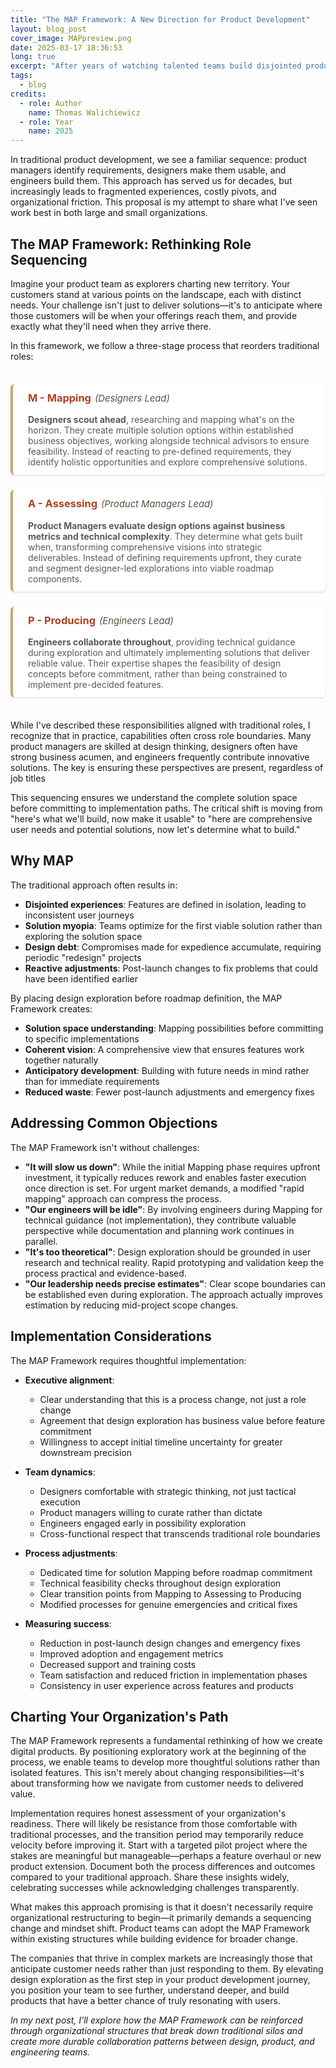 ```yaml
---
title: "The MAP Framework: A New Direction for Product Development"
layout: blog_post
cover_image: MAPpreview.png
date: 2025-03-17 18:36:53
long: true
excerpt: "After years of watching talented teams build disjointed products, I've developed the MAP Framework—a process that fundamentally reorders how we create digital experiences. By placing design Mapping before product Assessment and engineering Production, teams can explore comprehensive solutions before committing to implementation paths. This approach leads to more coherent user experiences, fewer expensive pivots, and products that genuinely resonate with users."
tags:
  - blog
credits:
  - role: Author
    name: Thomas Walichiewicz
  - role: Year
    name: 2025
---
```


In traditional product development, we see a familiar sequence: product managers identify requirements, designers make them usable, and engineers build them. This approach has served us for decades, but increasingly leads to fragmented experiences, costly pivots, and organizational friction. This proposal is my attempt to share what I've seen work best in both large and small organizations.

## The MAP Framework: Rethinking Role Sequencing

Imagine your product team as explorers charting new territory. Your customers stand at various points on the landscape, each with distinct needs. Your challenge isn't just to deliver solutions—it's to anticipate where those customers will be when your offerings reach them, and provide exactly what they'll need when they arrive there.

In this framework, we follow a three-stage process that reorders traditional roles:

<div class="map-container">
  <div class="map-section">
    <h3 class="map-heading">M - Mapping <span class="map-leader">(Designers Lead)</span></h3>
    <p>
      <strong>Designers scout ahead</strong>, researching and mapping what's on the horizon. They create multiple solution options within established business objectives, working alongside technical advisors to ensure feasibility. Instead of reacting to pre-defined requirements, they identify holistic opportunities and explore comprehensive solutions.
    </p>
  </div>

  <div class="map-section">
    <h3 class="map-heading">A - Assessing <span class="map-leader">(Product Managers Lead)</span></h3>
    <p>
      <strong>Product Managers evaluate design options against business metrics and technical complexity</strong>. They determine what gets built when, transforming comprehensive visions into strategic deliverables. Instead of defining requirements upfront, they curate and segment designer-led explorations into viable roadmap components.
    </p>
  </div>

  <div class="map-section">
    <h3 class="map-heading">P - Producing <span class="map-leader">(Engineers Lead)</span></h3>
    <p>
      <strong>Engineers collaborate throughout</strong>, providing technical guidance during exploration and ultimately implementing solutions that deliver reliable value. Their expertise shapes the feasibility of design concepts before commitment, rather than being constrained to implement pre-decided features.
    </p>
  </div>
</div>

<style>
.map-container {
  display: flex;
  flex-direction: column;
  gap: 24px;
  margin: 36px 0;
}

.map-section {
  border-left: 4px solid hsl(43, 40%, 60%);
  padding: 12px 24px;
  background-color: hsl(0, 0%, 100%);
  border-radius: 6px;
  box-shadow: 0 2px 4px rgba(0, 0, 0, 0.05), 0 1px 2px rgba(0, 0, 0, 0.1);
}

.map-heading {
  display: flex;
  align-items: baseline;
  margin-top: 0;
  color: hsl(15, 70%, 40%);
  font-weight: 700;
}

.map-leader {
  font-weight: 400;
  font-style: italic;
  margin-left: 6px;
  font-size: 0.9em;
  color: hsl(35, 15%, 30%);
}

.map-section p {
  margin-bottom: 0;
  color: hsl(24, 3%, 35%);
}

@media (prefers-color-scheme: dark) {
  .map-section {
    background-color: hsl(0, 0%, 20%);
    border-left-color: hsl(43, 40%, 80%);
    box-shadow: 0 2px 4px rgba(0, 0, 0, 0.2), 0 1px 2px rgba(0, 0, 0, 0.3);
  }
  
  .map-heading {
    color: hsl(40, 80%, 50%);
  }
  
  .map-leader {
    color: hsl(0, 0%, 71%);
  }
  
  .map-section p {
    color: hsl(0, 0%, 90%);
  }
}
</style>

While I've described these responsibilities aligned with traditional roles, I recognize that in practice, capabilities often cross role boundaries. Many product managers are skilled at design thinking, designers often have strong business acumen, and engineers frequently contribute innovative solutions. The key is ensuring these perspectives are present, regardless of job titles

This sequencing ensures we understand the complete solution space before committing to implementation paths. The critical shift is moving from "here's what we'll build, now make it usable" to "here are comprehensive user needs and potential solutions, now let's determine what to build."

## Why MAP

The traditional approach often results in:

- **Disjointed experiences**: Features are defined in isolation, leading to inconsistent user journeys
- **Solution myopia**: Teams optimize for the first viable solution rather than exploring the solution space
- **Design debt**: Compromises made for expedience accumulate, requiring periodic "redesign" projects
- **Reactive adjustments**: Post-launch changes to fix problems that could have been identified earlier

By placing design exploration before roadmap definition, the MAP Framework creates:

- **Solution space understanding**: Mapping possibilities before committing to specific implementations
- **Coherent vision**: A comprehensive view that ensures features work together naturally
- **Anticipatory development**: Building with future needs in mind rather than for immediate requirements
- **Reduced waste**: Fewer post-launch adjustments and emergency fixes

## Addressing Common Objections

The MAP Framework isn't without challenges:

- **"It will slow us down"**: While the initial Mapping phase requires upfront investment, it typically reduces rework and enables faster execution once direction is set. For urgent market demands, a modified "rapid mapping" approach can compress the process.
- **"Our engineers will be idle"**: By involving engineers during Mapping for technical guidance (not implementation), they contribute valuable perspective while documentation and planning work continues in parallel.
- **"It's too theoretical"**: Design exploration should be grounded in user research and technical reality. Rapid prototyping and validation keep the process practical and evidence-based.
- **"Our leadership needs precise estimates"**: Clear scope boundaries can be established even during exploration. The approach actually improves estimation by reducing mid-project scope changes.

## Implementation Considerations

The MAP Framework requires thoughtful implementation:

- **Executive alignment**:

  - Clear understanding that this is a process change, not just a role change
  - Agreement that design exploration has business value before feature commitment
  - Willingness to accept initial timeline uncertainty for greater downstream precision

- **Team dynamics**:

  - Designers comfortable with strategic thinking, not just tactical execution
  - Product managers willing to curate rather than dictate
  - Engineers engaged early in possibility exploration
  - Cross-functional respect that transcends traditional role boundaries

- **Process adjustments**:

  - Dedicated time for solution Mapping before roadmap commitment
  - Technical feasibility checks throughout design exploration
  - Clear transition points from Mapping to Assessing to Producing
  - Modified processes for genuine emergencies and critical fixes

- **Measuring success**:

  - Reduction in post-launch design changes and emergency fixes
  - Improved adoption and engagement metrics
  - Decreased support and training costs
  - Team satisfaction and reduced friction in implementation phases
  - Consistency in user experience across features and products

## Charting Your Organization's Path

The MAP Framework represents a fundamental rethinking of how we create digital products. By positioning exploratory work at the beginning of the process, we enable teams to develop more thoughtful solutions rather than isolated features. This isn't merely about changing responsibilities—it's about transforming how we navigate from customer needs to delivered value.

Implementation requires honest assessment of your organization's readiness. There will likely be resistance from those comfortable with traditional processes, and the transition period may temporarily reduce velocity before improving it. Start with a targeted pilot project where the stakes are meaningful but manageable—perhaps a feature overhaul or new product extension. Document both the process differences and outcomes compared to your traditional approach. Share these insights widely, celebrating successes while acknowledging challenges transparently.

What makes this approach promising is that it doesn't necessarily require organizational restructuring to begin—it primarily demands a sequencing change and mindset shift. Product teams can adopt the MAP Framework within existing structures while building evidence for broader change.

The companies that thrive in complex markets are increasingly those that anticipate customer needs rather than just responding to them. By elevating design exploration as the first step in your product development journey, you position your team to see further, understand deeper, and build products that have a better chance of truly resonating with users.

_In my next post, I'll explore how the MAP Framework can be reinforced through organizational structures that break down traditional silos and create more durable collaboration patterns between design, product, and engineering teams._

